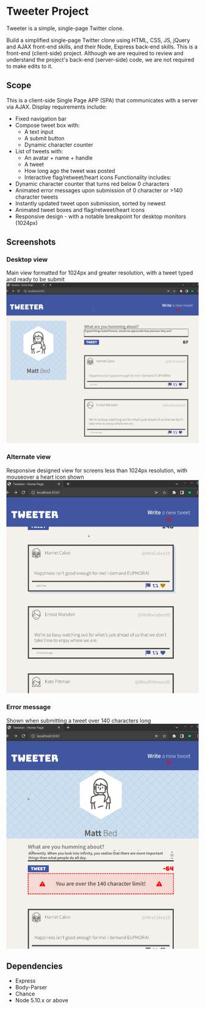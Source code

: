 # Tweeter Project

Tweeter is a simple, single-page Twitter clone.

Build a simplified single-page Twitter clone using HTML, CSS, JS, jQuery and AJAX front-end skills, and their Node, Express back-end skills. This is a front-end (client-side) project. Although we are required to review and understand the project's back-end (server-side) code, we are not required to make edits to it.

## Scope

This is a client-side Single Page APP (SPA) that communicates with a server via AJAX.
Display requirements include:
- Fixed navigation bar
- Compose tweet box with:
  - A text input
  - A submit button
  - Dynamic character counter
- List of tweets with:
  - An avatar + name + handle
  - A tweet
  - How long ago the tweet was posted
  - Interactive flag/retweet/heart icons
Functionality includes:
- Dynamic character counter that turns red below 0 characters
- Animated error messages upon submission of 0 character or >140 character tweets
- Instantly updated tweet upon submission, sorted by newest
- Animated tweet boxes and flag/retweet/heart icons
- Responsive design - with a notable breakpoint for desktop monitors (1024px)

## Screenshots

### Desktop view
Main view formatted for 1024px and greater resolution, with a tweet typed and ready to be submit
!["Desktop (1024px and greater) formatted view of Tweeter."](https://github.com/mattbed/tweeter/blob/master/docs/Tweeter01.png?raw=true)

### Alternate view
Responsive designed view for screens less than 1024px resolution, with mouseover a heart icon shown
!["Responsive design for smaller screens (less than 1024px), with mouse over a heart icon on a tweet"](https://github.com/mattbed/tweeter/blob/master/docs/Tweeter03.png?raw=true)

### Error message
Shown when submitting a tweet over 140 characters long
!["Error message when submitting a tweet over 140 characters long."](https://github.com/mattbed/tweeter/blob/master/docs/Tweeter02.png?raw=true)



## Dependencies

- Express
- Body-Parser
- Chance
- Node 5.10.x or above
